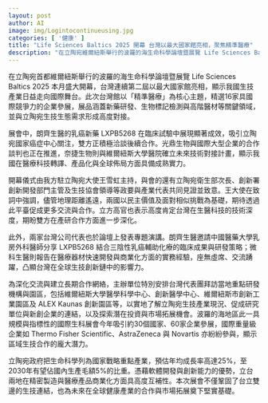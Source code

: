 ```yaml
---
layout: post
author: AI
image: img/Logintocontinueusing.jpg
categories: [ '健康' ]
title: "Life Sciences Baltics 2025 開幕 台灣以最大國家館亮相，聚焦精準醫療"
description: "在立陶宛維爾紐斯舉行的波羅的海生命科學論壇暨展覽 Life Sciences Baltics 2025 本月盛大開幕，台灣連續第二屆以最大國家館亮相，展出16家具國際競爭力企業，核心主題為精準醫療，涵蓋新藥研發、生物標記檢測與高階醫材等領域，並與立陶宛生技生態需求高度對接。朗齊生醫的乳癌新藥 LXPB5268 在臨床試驗中展現顯著成效，吸引立陶宛國家癌症中心關注，雙方正洽談後續合作；光鼎生物與國際大型企業合作談判推進，奈捷生物則與維爾紐斯大學醫院確立未來技術對接計畫，顯示我國在醫療科技轉譯、產品化與全球佈局方面具備成熟實力。開幕儀式由我方駐立陶宛大使王雪虹主持，立陶宛衛生部次長、創新署創新開發部門主管及生技協會領導等政要與產業代表共同見證並致意。論壇中兩家台灣公司代表發表專題演講，並安排代表團拜訪當地重點研發機構與園區，深化交流與建立長期合作網絡。波羅的海地區具規模與指標性的國際生科展會吸引約30個國家、60家企業參展，Thermo Fisher Scientific、AstraZeneca、Novartis 等國際重量級企業亦參與，顯示區域生技合作潛力。立陶宛政府將生命科學列為國家戰略重點產業，預估年均成長率高達25%，至2030年有望佔國內生產毛額5%的比重。兩地在精密製造與醫療產品商業化方面具高度互補性，展會為雙邊在全球健康產業的合作與市場拓展奠下堅實基礎。"
---
```

在立陶宛首都維爾紐斯舉行的波羅的海生命科學論壇暨展覽 Life Sciences Baltics 2025 本月盛大開幕，台灣連續第二屆以最大國家館亮相，顯示我國生技產業日益走向國際舞台。此次台灣館以「精準醫療」為核心主題，精選16家具國際競爭力的企業參展，展品涵蓋新藥研發、生物標記檢測與高階醫材等關鍵領域，並與立陶宛生技生態需求形成高度對接。

展會中，朗齊生醫的乳癌新藥 LXPB5268 在臨床試驗中展現顯著成效，吸引立陶宛國家癌症中心關注，雙方正積極洽談後續合作。光鼎生物與國際大型企業的合作談判也正在推進，奈捷生物則與維爾紐斯大學醫院確立未來技術對接計畫，顯示我國在醫療科技轉譯、產品化與全球佈局方面具備成熟實力。

開幕儀式由我方駐立陶宛大使王雪虹主持，與會的還有立陶宛衛生部次長、創新署創新開發部門主管及生技協會領導等政要與產業代表共同見證並致意。王大使在致詞中強調，儘管地理距離遙遠，兩國以民主價值及面對相似挑戰為基礎，期待透過此平臺促成更多交流與合作。立方高官也表示高度肯定台灣在生醫科技的技術深度，期盼雙方在產研合作方面進一步深化。

此外，兩家台灣公司代表也於論壇上發表專題演講。朗齊生醫邀請中國醫藥大學乳房外科醫師分享 LXPB5268 結合三陰性乳癌輔助化療的臨床成果與研發策略；微科生醫則報告在醫療器材快速開發與商業化方面的實務經驗，座無虛席、交流踴躍，凸顯台灣在全球生技創新鏈中的影響力。

為深化交流與建立長期合作網絡，主辦單位特別安排台灣代表團拜訪當地重點研發機構與園區，包括維爾紐斯大學醫學科學中心、創新醫學中心、維爾紐斯市創新工業園區及 ALEX Kaunas 創新園區等，以實地了解立陶宛生技產業現況、促成研究單位與新創企業的連結，以及探索潛在投資與市場拓展機會。波羅的海地區此一具規模與指標性的國際生科展會今年吸引約30個國家、60家企業參展，國際重量級企業如 Thermo Fisher Scientific、AstraZeneca 與 Novartis 亦紛紛參與，顯示區域生技合作的龐大潛力。

立陶宛政府把生命科學列為國家戰略重點產業，預估年均成長率高達25%，至2030年有望佔國內生產毛額5%的比重。憑藉軟體開發與創新能力的優勢，立台兩地在精密製造與醫療產品商業化方面具高度互補性。本次展會不僅鞏固了台立雙邊的生技連結，也為未來在全球健康產業的合作與市場拓展奠下堅實基礎。